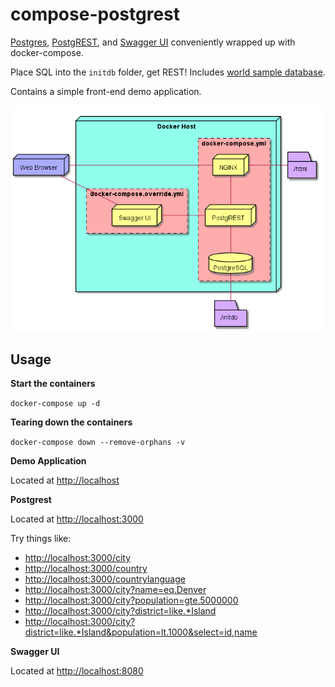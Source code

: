 compose-postgrest
=================

[Postgres](https://www.postgresql.org/), [PostgREST](https://github.com/begriffs/postgrest), and [Swagger UI](https://github.com/swagger-api/swagger-ui) conveniently wrapped up with docker-compose.

Place SQL into the `initdb` folder, get REST! 
Includes [world sample database](http://pgfoundry.org/projects/dbsamples/).

Contains a simple front-end  demo application.

![Deployment Diagram](diagrams/deployment-diagram.png)

Usage
-----

**Start the containers**

`docker-compose up -d`

**Tearing down the containers**

`docker-compose down --remove-orphans -v`

**Demo Application**

Located at [http://localhost](http://localhost)

**Postgrest**

Located at [http://localhost:3000](http://localhost:3000)

Try things like:
* [http://localhost:3000/city](http://localhost:3000/test)
* [http://localhost:3000/country](http://localhost:3000/country)
* [http://localhost:3000/countrylanguage](http://localhost:3000/countrylanguage)
* [http://localhost:3000/city?name=eq.Denver](http://localhost:3000/city?name=eq.Denver)
* [http://localhost:3000/city?population=gte.5000000](http://localhost:3000/city?population=gte.5000000)
* [http://localhost:3000/city?district=like.*Island](http://localhost:3000/city?district=like.*Island)
* [http://localhost:3000/city?district=like.*Island&population=lt.1000&select=id,name](http://localhost:3000/city?district=like.*Island&population=lt.1000&select=id,name)

**Swagger UI**

Located at [http://localhost:8080](http://localhost:8080)
